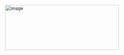 <img width="368" height="146" alt="image" src="https://github.com/user-attachments/assets/29afc93a-fe6f-4092-b982-4567b8d94138" />
